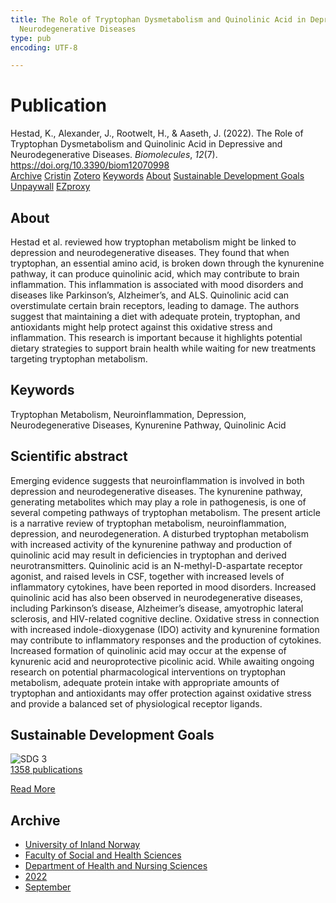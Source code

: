 ```yaml
---
title: The Role of Tryptophan Dysmetabolism and Quinolinic Acid in Depressive and
  Neurodegenerative Diseases
type: pub
encoding: UTF-8

---
```

<h1>Publication</h1>
<article id="csl-bib-container-8FQZVQE4" class="csl-bib-container">
  <div class="csl-bib-body"> <div class="csl-entry">Hestad, K., Alexander, J., Rootwelt, H., &#38; Aaseth, J. (2022). The Role of Tryptophan Dysmetabolism and Quinolinic Acid in Depressive and Neurodegenerative Diseases. <i>Biomolecules</i>, <i>12</i>(7). <a href="https://doi.org/10.3390/biom12070998">https://doi.org/10.3390/biom12070998</a></div> </div>
  <div class="csl-bib-buttons">
    <a href="#taxonomy-article-8FQZVQE4" alt="archive" class="csl-bib-button">Archive</a>
    <a href="https://app.cristin.no/results/show.jsf?id=2050250" alt="Cristin" class="csl-bib-button">Cristin</a>
    <a href="http://zotero.org/groups/5881554/items/8FQZVQE4" alt="Zotero" class="csl-bib-button">Zotero</a>
    <a href="#keywords-article-8FQZVQE4" alt="keywords" class="csl-bib-button">Keywords</a>
    <a href="#about-article-8FQZVQE4" alt="about_pub" class="csl-bib-button">About</a>
    <a href="#sdg-article-8FQZVQE4" alt="sdg" class="csl-bib-button">Sustainable Development Goals</a>
    <a href="https://www.mdpi.com/2218-273X/12/7/998/pdf?version=1658739095" alt="Unpaywall" class="csl-bib-button">Unpaywall</a>
    <a href="https://www.mdpi.com/2218-273X/12/7/998/pdf?version=1658739095" alt="EZproxy" class="csl-bib-button">EZproxy</a>
  </div>
  <div id="csl-bib-meta-container-8FQZVQE4"></div>
</article>
<div id="csl-bib-meta-8FQZVQE4" class="csl-bib-meta">
  <article id="about-article-8FQZVQE4" class="about_pub-article">
    <h1>About</h1>
    Hestad et al. reviewed how tryptophan metabolism might be linked to depression and neurodegenerative diseases. They found that when tryptophan, an essential amino acid, is broken down through the kynurenine pathway, it can produce quinolinic acid, which may contribute to brain inflammation. This inflammation is associated with mood disorders and diseases like Parkinson’s, Alzheimer’s, and ALS. Quinolinic acid can overstimulate certain brain receptors, leading to damage. The authors suggest that maintaining a diet with adequate protein, tryptophan, and antioxidants might help protect against this oxidative stress and inflammation. This research is important because it highlights potential dietary strategies to support brain health while waiting for new treatments targeting tryptophan metabolism.
  </article>
  <article id="keywords-article-8FQZVQE4" class="keywords-article">
    <h1>Keywords</h1>
    Tryptophan Metabolism, Neuroinflammation, Depression, Neurodegenerative Diseases, Kynurenine Pathway, Quinolinic Acid
  </article>
  <article id="abstract-article-8FQZVQE4" class="abstract-article">
    <h1>Scientific abstract</h1>
    Emerging evidence suggests that neuroinflammation is involved in both depression and neurodegenerative diseases. The kynurenine pathway, generating metabolites which may play a role in pathogenesis, is one of several competing pathways of tryptophan metabolism. The present article is a narrative review of tryptophan metabolism, neuroinflammation, depression, and neurodegeneration. A disturbed tryptophan metabolism with increased activity of the kynurenine pathway and production of quinolinic acid may result in deficiencies in tryptophan and derived neurotransmitters. Quinolinic acid is an N-methyl-D-aspartate receptor agonist, and raised levels in CSF, together with increased levels of inflammatory cytokines, have been reported in mood disorders. Increased quinolinic acid has also been observed in neurodegenerative diseases, including Parkinson’s disease, Alzheimer’s disease, amyotrophic lateral sclerosis, and HIV-related cognitive decline. Oxidative stress in connection with increased indole-dioxygenase (IDO) activity and kynurenine formation may contribute to inflammatory responses and the production of cytokines. Increased formation of quinolinic acid may occur at the expense of kynurenic acid and neuroprotective picolinic acid. While awaiting ongoing research on potential pharmacological interventions on tryptophan metabolism, adequate protein intake with appropriate amounts of tryptophan and antioxidants may offer protection against oxidative stress and provide a balanced set of physiological receptor ligands.
  </article>
  <article id="sdg-article-8FQZVQE4" class="sdg-article">
    <h1>Sustainable Development Goals</h1>
    <div class="sdg-container"><div id="sdg3" class="sdg">
        <img src="{{< params subfolder >}}images/sdg/sdg03_en.png" class="image" alt="SDG 3">
        <div class="sdg-overlay">
          <a href="{{< params subfolder >}}en/archive/?sdg=3#archive" class="sdg-publication-count"><span>1358</span> publications</a>
          <p><a href="https://sdgs.un.org/goals/goal3" class="sdg-read-more">Read More</a></p>
        </div>
      </div></div>
  </article>
  <article id="taxonomy-article-8FQZVQE4" class="taxonomy-article">
    <h1>Archive</h1>
    <ul>
      <li><a href="{{< params subfolder >}}en/archive/?key=3DCRN523">University of Inland Norway</a></li>
      <li><a href="{{< params subfolder >}}en/archive/?key=IDKFS3MX">Faculty of Social and Health Sciences</a></li>
      <li><a href="{{< params subfolder >}}en/archive/?key=GTV4ECMZ">Department of Health and Nursing Sciences</a></li>
      <li><a href="{{< params subfolder >}}en/archive/?key=558P36BB">2022</a></li>
      <li><a href="{{< params subfolder >}}en/archive/?key=KKN33L7H">September</a></li>
    </ul>
  </article>
</div>
